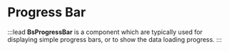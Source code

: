 # Progress Bar

:::lead
**BsProgressBar** is a component which are typically used for displaying simple progress 
bars, or to show the data loading progress. 
:::
